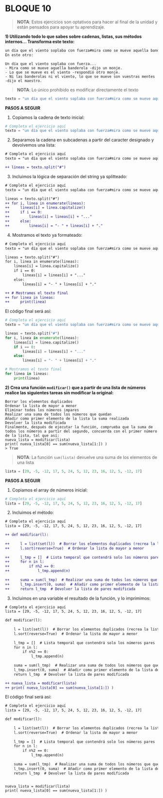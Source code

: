 # BLOQUE 10

> **NOTA**: Estos ejercicios son optativos para hacer al final de la unidad y están pensados para apoyar tu aprendizaje.

**1) Utilizando todo lo que sabes sobre cadenas, listas, sus métodos internos... Transforma este texto:**

```bash
un día que el viento soplaba con fuerza#mira como se mueve aquella banderola -dijo un monje#lo que se mueve es el viento -respondió otro monje#ni las banderolas ni el viento, lo que se mueve son vuestras mentes -dijo el maestro
En este otro:
```
```pre
Un día que el viento soplaba con fuerza...
- Mira como se mueve aquella banderola -dijo un monje.
- Lo que se mueve es el viento -respondió otro monje.
- Ni las banderolas ni el viento, lo que se mueve son vuestras mentes -dijo el maestro.
```

> **NOTA**: Lo único prohibido es modificar directamente el texto

```python
texto = "un día que el viento soplaba con fuerza#mira como se mueve aquella banderola -dijo un monje#lo que se mueve es el viento -respondió otro monje#ni las banderolas ni el viento, lo que se mueve son vuestras mentes -dijo el maestro"
```

**PASOS A SEGUIR**

1. Copiamos la cadena de texto inicial:

```python
# Completa el ejercicio aquí
texto = "un día que el viento soplaba con fuerza#mira como se mueve aquella banderola -dijo un monje#lo que se mueve es el viento -respondió otro monje#ni las banderolas ni el viento, lo que se mueve son vuestras mentes -dijo el maestro"
```

2.  Separamos la cadena en subcadenas a partir del caracter designado y devolvemos una lista:

```diff
# Completa el ejercicio aquí
texto = "un día que el viento soplaba con fuerza#mira como se mueve aquella banderola -dijo un monje#lo que se mueve es el viento -respondió otro monje#ni las banderolas ni el viento, lo que se mueve son vuestras mentes -dijo el maestro"

++ lineas = texto.split("#")
```

3. Incluimos la lógica de separación del string ya splitteado:

```diff
# Completa el ejercicio aquí
texto = "un día que el viento soplaba con fuerza#mira como se mueve aquella banderola -dijo un monje#lo que se mueve es el viento -respondió otro monje#ni las banderolas ni el viento, lo que se mueve son vuestras mentes -dijo el maestro"

lineas = texto.split("#")
++ for i, linea in enumerate(lineas):
++     lineas[i] = linea.capitalize()
++     if i == 0:
++         lineas[i] = lineas[i] + "..."
++     else:
++         lineas[i] = "- " + lineas[i] + "."
```

4. Mostramos el texto ya formateado:

```diff
# Completa el ejercicio aquí
texto = "un día que el viento soplaba con fuerza#mira como se mueve aquella banderola -dijo un monje#lo que se mueve es el viento -respondió otro monje#ni las banderolas ni el viento, lo que se mueve son vuestras mentes -dijo el maestro"

lineas = texto.split("#")
for i, linea in enumerate(lineas):
    lineas[i] = linea.capitalize()
    if i == 0:
        lineas[i] = lineas[i] + "..."
    else:
        lineas[i] = "- " + lineas[i] + "."

++ # Mostramos el texto final
++ for linea in lineas:
++     print(linea)
```

El código final será así:

```python
# Completa el ejercicio aquí
texto = "un día que el viento soplaba con fuerza#mira como se mueve aquella banderola -dijo un monje#lo que se mueve es el viento -respondió otro monje#ni las banderolas ni el viento, lo que se mueve son vuestras mentes -dijo el maestro"

lineas = texto.split("#")
for i, linea in enumerate(lineas):
    lineas[i] = linea.capitalize()
    if i == 0:
        lineas[i] = lineas[i] + "..."
    else:
        lineas[i] = "- " + lineas[i] + "."

# Mostramos el texto final
for linea in lineas:
    print(linea)
```

**2) Crea una función `modificar()` que a partir de una lista de números realice las siguientes tareas sin modificar la original:**
```pre
Borrar los elementos duplicados
Ordenar la lista de mayor a menor
Eliminar todos los números impares
Realizar una suma de todos los números que quedan
Añadir como primer elemento de la lista la suma realizada
Devolver la lista modificada
Finalmente, después de ejecutar la función, comprueba que la suma de todos los números a partir del segundo, concuerda con el primer número de la lista, tal que así:
nueva_lista = modificar(lista)
print( nueva_lista[0] == sum(nueva_lista[1:]) )
> True
```

> **NOTA**: La función `sum(lista)` devuelve una suma de los elementos de una lista

```python
lista = [29, -5, -12, 17, 5, 24, 5, 12, 23, 16, 12, 5, -12, 17]
```

**PASOS A SEGUIR**

1. Copiamos el array de números inicial:

```python
# Completa el ejercicio aquí
lista = [29, -5, -12, 17, 5, 24, 5, 12, 23, 16, 12, 5, -12, 17]
```

2. Incluimos el método:


```diff
# Completa el ejercicio aquí
lista = [29, -5, -12, 17, 5, 24, 5, 12, 23, 16, 12, 5, -12, 17]

++ def modificar(l):
  
++     l = list(set(l))  # Borrar los elementos duplicados (recrea la lista a partir de un nuevo diccionario)
++     l.sort(reverse=True)  # Ordenar la lista de mayor a menor
 
++     l_tmp = []  # Lista temporal que contendrá solo los números pares
++     for n in l:
++         if n%2 == 0:
++             l_tmp.append(n)
            
++     suma = sum(l_tmp)  # Realizar una suma de todos los números que quedan
++     l_tmp.insert(0, suma)  # Añadir como primer elemento de la lista de pares la suma realizada
++     return l_tmp  # Devolver la lista de pares modificada
```

3. Incluimos en una variable el resultado de la función, y lo imprimimos:

```diff
# Completa el ejercicio aquí
lista = [29, -5, -12, 17, 5, 24, 5, 12, 23, 16, 12, 5, -12, 17]

def modificar(l):
  
    l = list(set(l))  # Borrar los elementos duplicados (recrea la lista a partir de un nuevo diccionario)
    l.sort(reverse=True)  # Ordenar la lista de mayor a menor
 
    l_tmp = []  # Lista temporal que contendrá solo los números pares
    for n in l:
        if n%2 == 0:
            l_tmp.append(n)
            
    suma = sum(l_tmp)  # Realizar una suma de todos los números que quedan
    l_tmp.insert(0, suma)  # Añadir como primer elemento de la lista de pares la suma realizada
    return l_tmp  # Devolver la lista de pares modificada

++ nueva_lista = modificar(lista)
++ print( nueva_lista[0] == sum(nueva_lista[1:]) )
```

El código final será así:

```diff
# Completa el ejercicio aquí
lista = [29, -5, -12, 17, 5, 24, 5, 12, 23, 16, 12, 5, -12, 17]

def modificar(l):
  
    l = list(set(l))  # Borrar los elementos duplicados (recrea la lista a partir de un nuevo diccionario)
    l.sort(reverse=True)  # Ordenar la lista de mayor a menor
 
    l_tmp = []  # Lista temporal que contendrá solo los números pares
    for n in l:
        if n%2 == 0:
            l_tmp.append(n)
            
    suma = sum(l_tmp)  # Realizar una suma de todos los números que quedan
    l_tmp.insert(0, suma)  # Añadir como primer elemento de la lista de pares la suma realizada
    return l_tmp  # Devolver la lista de pares modificada


nueva_lista = modificar(lista)
print( nueva_lista[0] == sum(nueva_lista[1:]) )
```
